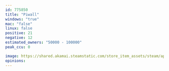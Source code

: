 ```yaml
---
id: 775850
title: "Piwall"
windows: "true"
mac: "false"
linux: false
positive: 21
negative: 12
estimated_owners: "50000 - 100000"
peak_ccu: 0

image: https://shared.akamai.steamstatic.com/store_item_assets/steam/apps/775850/header.jpg?t=1726463639
opinions:
---
```

